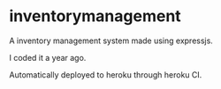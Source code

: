 # inventorymanagement

A inventory management system made using expressjs.

I coded it a year ago. 

Automatically deployed to heroku through heroku CI.
